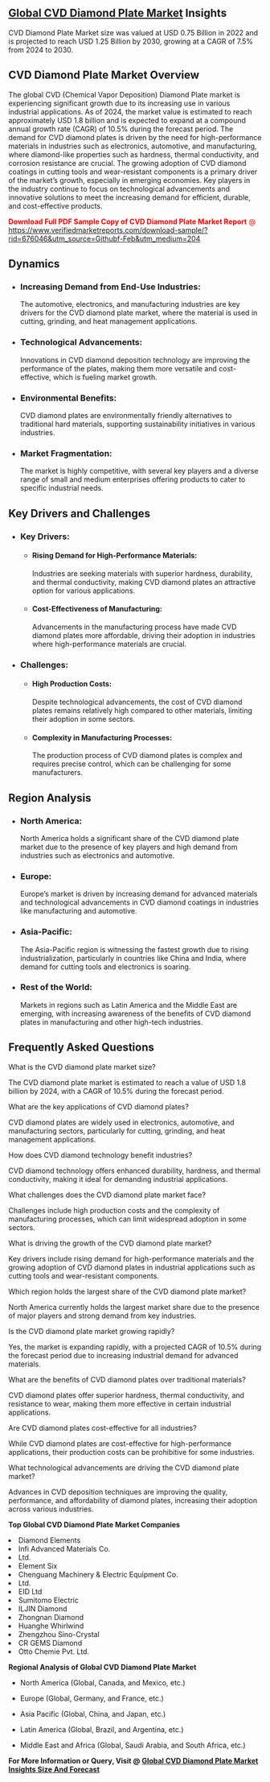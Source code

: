 <h2><a href="https://www.verifiedmarketreports.com/download-sample/?rid=676046&amp;utm_source=Githubf&amp;utm_medium=204" target="_blank">Global CVD Diamond Plate Market</a> Insights</h2><p>CVD Diamond Plate Market size was valued at USD 0.75 Billion in 2022 and is projected to reach USD 1.25 Billion by 2030, growing at a CAGR of 7.5% from 2024 to 2030.</p><p> <h2>CVD Diamond Plate Market Overview</h2> <p>The global CVD (Chemical Vapor Deposition) Diamond Plate market is experiencing significant growth due to its increasing use in various industrial applications. As of 2024, the market value is estimated to reach approximately USD 1.8 billion and is expected to expand at a compound annual growth rate (CAGR) of 10.5% during the forecast period. The demand for CVD diamond plates is driven by the need for high-performance materials in industries such as electronics, automotive, and manufacturing, where diamond-like properties such as hardness, thermal conductivity, and corrosion resistance are crucial. The growing adoption of CVD diamond coatings in cutting tools and wear-resistant components is a primary driver of the market’s growth, especially in emerging economies. Key players in the industry continue to focus on technological advancements and innovative solutions to meet the increasing demand for efficient, durable, and cost-effective products. <p><span class=""><span style="color: #ff0000;"><strong>Download Full PDF Sample Copy of CVD Diamond Plate Market Report</strong> @ </span><a href="https://www.verifiedmarketreports.com/download-sample/?rid=676046&amp;utm_source=Githubf-Feb&amp;utm_medium=204" target="_blank">https://www.verifiedmarketreports.com/download-sample/?rid=676046&amp;utm_source=Githubf-Feb&amp;utm_medium=204</a></span></p></p> <h2>Dynamics</h2> <ul> <li><h3>Increasing Demand from End-Use Industries:</h3> The automotive, electronics, and manufacturing industries are key drivers for the CVD diamond plate market, where the material is used in cutting, grinding, and heat management applications.</li> <li><h3>Technological Advancements:</h3> Innovations in CVD diamond deposition technology are improving the performance of the plates, making them more versatile and cost-effective, which is fueling market growth.</li> <li><h3>Environmental Benefits:</h3> CVD diamond plates are environmentally friendly alternatives to traditional hard materials, supporting sustainability initiatives in various industries.</li> <li><h3>Market Fragmentation:</h3> The market is highly competitive, with several key players and a diverse range of small and medium enterprises offering products to cater to specific industrial needs.</li> </ul> <h2>Key Drivers and Challenges</h2> <ul> <li><h3>Key Drivers:</h3> <ul> <li><h4>Rising Demand for High-Performance Materials:</h4> Industries are seeking materials with superior hardness, durability, and thermal conductivity, making CVD diamond plates an attractive option for various applications.</li> <li><h4>Cost-Effectiveness of Manufacturing:</h4> Advancements in the manufacturing process have made CVD diamond plates more affordable, driving their adoption in industries where high-performance materials are crucial.</li> </ul> </li> <li><h3>Challenges:</h3> <ul> <li><h4>High Production Costs:</h4> Despite technological advancements, the cost of CVD diamond plates remains relatively high compared to other materials, limiting their adoption in some sectors.</li> <li><h4>Complexity in Manufacturing Processes:</h4> The production process of CVD diamond plates is complex and requires precise control, which can be challenging for some manufacturers.</li> </ul> </li> </ul> <h2>Region Analysis</h2> <ul> <li><h3>North America:</h3> North America holds a significant share of the CVD diamond plate market due to the presence of key players and high demand from industries such as electronics and automotive.</li> <li><h3>Europe:</h3> Europe’s market is driven by increasing demand for advanced materials and technological advancements in CVD diamond coatings in industries like manufacturing and automotive.</li> <li><h3>Asia-Pacific:</h3> The Asia-Pacific region is witnessing the fastest growth due to rising industrialization, particularly in countries like China and India, where demand for cutting tools and electronics is soaring.</li> <li><h3>Rest of the World:</h3> Markets in regions such as Latin America and the Middle East are emerging, with increasing awareness of the benefits of CVD diamond plates in manufacturing and other high-tech industries.</li> </ul> <h2>Frequently Asked Questions</h2> <p>What is the CVD diamond plate market size?</p> <p>The CVD diamond plate market is estimated to reach a value of USD 1.8 billion by 2024, with a CAGR of 10.5% during the forecast period.</p> <p>What are the key applications of CVD diamond plates?</p> <p>CVD diamond plates are widely used in electronics, automotive, and manufacturing sectors, particularly for cutting, grinding, and heat management applications.</p> <p>How does CVD diamond technology benefit industries?</p> <p>CVD diamond technology offers enhanced durability, hardness, and thermal conductivity, making it ideal for demanding industrial applications.</p> <p>What challenges does the CVD diamond plate market face?</p> <p>Challenges include high production costs and the complexity of manufacturing processes, which can limit widespread adoption in some sectors.</p> <p>What is driving the growth of the CVD diamond plate market?</p> <p>Key drivers include rising demand for high-performance materials and the growing adoption of CVD diamond plates in industrial applications such as cutting tools and wear-resistant components.</p> <p>Which region holds the largest share of the CVD diamond plate market?</p> <p>North America currently holds the largest market share due to the presence of major players and strong demand from key industries.</p> <p>Is the CVD diamond plate market growing rapidly?</p> <p>Yes, the market is expanding rapidly, with a projected CAGR of 10.5% during the forecast period due to increasing industrial demand for advanced materials.</p> <p>What are the benefits of CVD diamond plates over traditional materials?</p> <p>CVD diamond plates offer superior hardness, thermal conductivity, and resistance to wear, making them more effective in certain industrial applications.</p> <p>Are CVD diamond plates cost-effective for all industries?</p> <p>While CVD diamond plates are cost-effective for high-performance applications, their production costs can be prohibitive for some industries.</p> <p>What technological advancements are driving the CVD diamond plate market?</p> <p>Advances in CVD deposition techniques are improving the quality, performance, and affordability of diamond plates, increasing their adoption across various industries.</p> </p><p><strong>Top Global CVD Diamond Plate Market Companies</strong></p><div data-test-id=""><p><li>Diamond Elements</li><li> Infi Advanced Materials Co.</li><li> Ltd.</li><li> Element Six</li><li> Chenguang Machinery & Electric Equipment Co.</li><li> Ltd.</li><li> EID Ltd</li><li> Sumitomo Electric</li><li> ILJIN Diamond</li><li> Zhongnan Diamond</li><li> Huanghe Whirlwind</li><li> Zhengzhou Sino-Crystal</li><li> CR GEMS Diamond</li><li> Otto Chemie Pvt. Ltd.</li></p><div><strong>Regional Analysis of&nbsp;Global CVD Diamond Plate Market</strong></div><ul><li dir="ltr"><p dir="ltr">North America&nbsp;(Global, Canada, and Mexico, etc.)</p></li><li dir="ltr"><p dir="ltr">Europe (Global, Germany, and France, etc.)</p></li><li dir="ltr"><p dir="ltr">Asia Pacific&nbsp;(Global, China, and Japan, etc.)</p></li><li dir="ltr"><p dir="ltr">Latin America&nbsp;(Global, Brazil, and Argentina, etc.)</p></li><li dir="ltr">Middle East and Africa&nbsp;(Global, Saudi Arabia, and South Africa, etc.)</li></ul><p><strong>For More Information or Query, Visit @&nbsp;</strong><strong><a href="https://www.verifiedmarketreports.com/product/cvd-diamond-plate-market/?utm_source=Githubf&amp;utm_medium=204" target="_blank">Global CVD Diamond Plate Market Insights Size And Forecast</a></strong></p></div>

